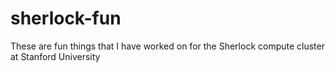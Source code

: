 # sherlock-fun
These are fun things that I have worked on for the Sherlock compute cluster at Stanford University
